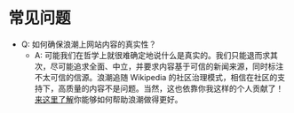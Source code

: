 # 常见问题

* Q: 如何确保浪潮上网站内容的真实性？
  * A: 可能我们在哲学上就很难确定地说什么是真实的。我们只能退而求其次，尽可能追求全面、中立，并要求内容基于可信的新闻来源，同时标注不太可信的信源。浪潮追随 Wikipedia 的社区治理模式，相信在社区的支持下，高质量的内容不是问题。当然，这也依靠你我这样的个人贡献了！[来这里了解](contribute/can-yu-gong-xian.md)你能够如何帮助浪潮做得更好。
